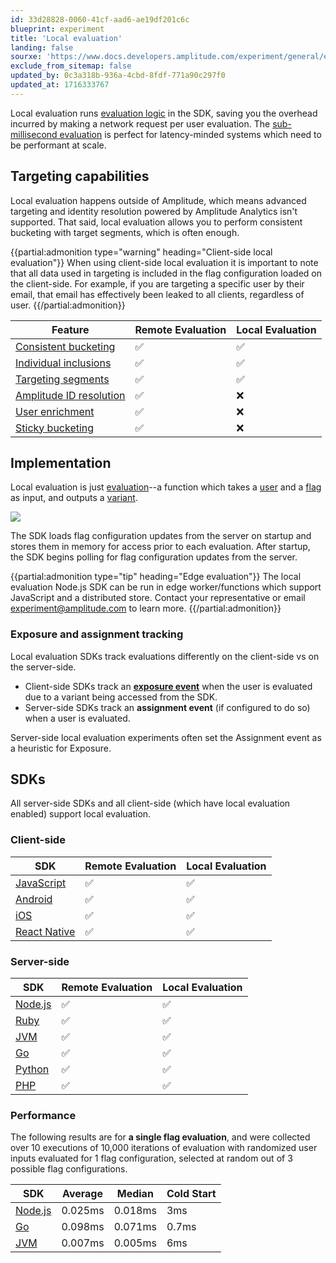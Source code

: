 ```yaml
---
id: 33d28828-0060-41cf-aad6-ae19df201c6c
blueprint: experiment
title: 'Local evaluation'
landing: false
sourxe: 'https://www.docs.developers.amplitude.com/experiment/general/evaluation/local-evaluation/'
exclude_from_sitemap: false
updated_by: 0c3a318b-936a-4cbd-8fdf-771a90c297f0
updated_at: 1716333767
---
```

Local evaluation runs [evaluation logic](./implementation.md) in the SDK, saving you the overhead incurred by making a network request per user evaluation. The [sub-millisecond evaluation](../performance-and-caching.md#local-evaluation) is perfect for latency-minded systems which need to be performant at scale.

## Targeting capabilities

Local evaluation happens outside of Amplitude, which means advanced targeting and identity resolution powered by Amplitude Analytics isn't supported. That said, local evaluation allows you to perform consistent bucketing with target segments, which is often enough.

{{partial:admonition type="warning" heading="Client-side local evaluation"}}
When using client-side local evaluation it is important to note that all data used in targeting is included in the flag configuration loaded on the client-side. For example, if you are targeting a specific user by their email, that email has effectively been leaked to all clients, regardless of user.
{{/partial:admonition}}

| <div class='big-column'>Feature</div> | Remote Evaluation | Local Evaluation |
| --- | --- | --- |
| [Consistent bucketing](./implementation.md#consistent-bucketing) | ✅ | ✅ |
| [Individual inclusions](./implementation.md#individual-inclusions) | ✅ | ✅ |
| [Targeting segments](./implementation.md#targeting-segments) | ✅ | ✅ |
| [Amplitude ID resolution](./remote-evaluation.md#amplitude-id-resolution) | ✅ | ❌ |
| [User enrichment](./remote-evaluation.md#user-enrichment) | ✅ | ❌ |
| [Sticky bucketing](./implementation.md#sticky-bucketing) | ✅ | ❌ |

## Implementation

Local evaluation is just [evaluation](./implementation.md)--a function which takes a [user](../data-model.md#users) and a [flag](../data-model.md#flags-and-experiments) as input, and outputs a [variant](../data-model.md#variants).

![](statamic://asset::help_center_conversions::experiment/local-evaluation.drawio.png)

The SDK loads flag configuration updates from the server on startup and stores them in memory for access prior to each evaluation. After startup, the SDK begins polling for flag configuration updates from the server.

{{partial:admonition type="tip" heading="Edge evaluation"}}
The local evaluation Node.js SDK can be run in edge worker/functions which support JavaScript and a distributed store. Contact your representative or email [experiment@amplitude.com](mailto:experiment@amplitude.com) to learn more.
{{/partial:admonition}}

### Exposure and assignment tracking

Local evaluation SDKs track evaluations differently on the client-side vs on the server-side.

- Client-side SDKs track an [**exposure event**](../experiment-event-tracking.md#exposure-events) when the user is evaluated due to a variant being accessed from the SDK.
- Server-side SDKs track an **assignment event** (if configured to do so) when a user is evaluated.

Server-side local evaluation experiments often set the Assignment event as a heuristic for Exposure.

## SDKs

All server-side SDKs and all client-side (which have local evaluation enabled) support local evaluation.

### Client-side

| SDK | Remote Evaluation | Local Evaluation |
| --- | --- | --- |
| [JavaScript](/sdks/experiment-sdks/experiment-javascript) |  ✅ | ✅  |
| [Android](/sdks/experiment-sdks/experiment-android) |  ✅ | ✅  |
| [iOS](/sdks/experiment-sdks/experiment-ios) |  ✅ | ✅ |
| [React Native](/sdks/experiment-sdks/experiment-react-native) |  ✅ | ✅ |

### Server-side

| SDK | Remote Evaluation | Local Evaluation |
| --- | --- | --- |
| [Node.js](/sdks/experiment-sdks/experiment-nodejs) |  ✅ | ✅  |
| [Ruby](/sdks/experiment-sdks/experiment-ruby) |  ✅ | ✅  |
| [JVM](/sdks/experiment-sdks/experiment-jvm) |  ✅ | ✅ |
| [Go](/sdks/experiment-sdks/experiment-go) |  ✅ | ✅ |
| [Python](/sdks/experiment-sdks/experiment-python) |  ✅ | ✅ |
| [PHP](/sdks/experiment-sdks/experiment-php) |  ✅ | ✅ |

### Performance

The following results are for **a single flag evaluation**, and were collected over 10 executions of 10,000 iterations of evaluation with randomized user inputs evaluated for 1 flag configuration, selected at random out of 3 possible flag configurations.

| SDK | Average | Median | Cold Start |
| --- | --- | --- | --- |
| [Node.js](/sdks/experiment-sdks/experiment-nodejs) | 0.025ms | 0.018ms | 3ms |
| [Go](/sdks/experiment-sdks/experiment-go) | 0.098ms | 0.071ms | 0.7ms |
| [JVM](/sdks/experiment-sdks/experiment-jvm) | 0.007ms | 0.005ms | 6ms |